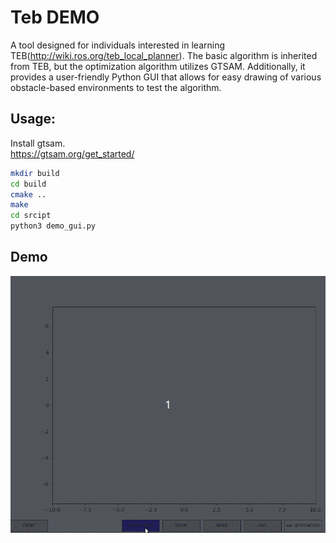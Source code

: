 # Teb DEMO

A tool designed for individuals interested in learning TEB(http://wiki.ros.org/teb_local_planner). The basic algorithm is inherited from TEB, but the optimization algorithm utilizes GTSAM. Additionally, it provides a user-friendly Python GUI that allows for easy drawing of various obstacle-based environments to test the algorithm.

## Usage:
Install gtsam.  
https://gtsam.org/get_started/

```bash
mkdir build
cd build
cmake ..
make 
cd srcipt
python3 demo_gui.py
```

## Demo

![Alt Text](demo.gif)
